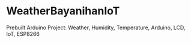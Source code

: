 # WeatherBayanihanIoT
Prebuilt Arduino Project: Weather, Humidity, Temperature, Arduino, LCD, IoT, ESP8266
